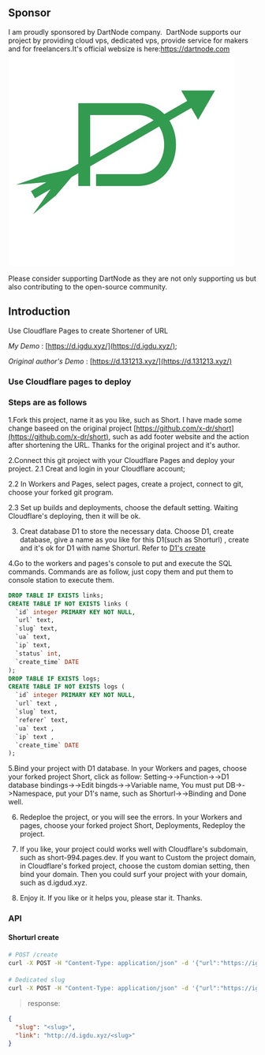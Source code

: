 

## Sponsor
I am proudly sponsored by DartNode company.  DartNode supports our project by providing cloud vps, dedicated vps, provide service for makers and for freelancers.It's official websize is here:https://dartnode.com
![DartNode Logo](https://raw.githubusercontent.com/igengdu/Picsum/main/images/Dartnode20240123.png)

Please consider supporting DartNode as they are not only supporting us but also contributing to the open-source community.



## Introduction

Use Cloudflare Pages to create Shortener of URL

*My Demo* : [https://d.igdu.xyz/](https://d.igdu.xyz/);

*Original author's Demo* : [https://d.131213.xyz/](https://d.131213.xyz/)



### Use Cloudflare pages to deploy

### Steps are as follows

1.Fork this project, name it as you like, such as Short. I have made some change baseed on the original project [https://github.com/x-dr/short](https://github.com/x-dr/short), such as add
  footer website and the action after shortening the URL. Thanks for the original project and it's author.

2.Connect this git project with your Cloudflare Pages and deploy your project.
 2.1 Creat and login in your Cloudflare account;
 
 2.2 In Workers and Pages, select pages, create a project,  connect to git, choose your forked git program.

 2.3 Set up builds and deployments, choose the default setting. Waiting Cloudflare's deploying, then it will be ok.

3. Creat database D1 to store the necessary data. Choose D1, create database, give a name as you like for this D1(such as Shorturl) , create and it's ok for D1 with name Shorturl.
   Refer to [D1's create](https://github.com/x-dr/telegraph-Image/blob/main/docs/manage.md)

4.Go to the workers and pages's console to put and execute the SQL commands. Commands are as follow, just copy them and put them to console station to execute them.

```sql
DROP TABLE IF EXISTS links;
CREATE TABLE IF NOT EXISTS links (
  `id` integer PRIMARY KEY NOT NULL,
  `url` text,
  `slug` text,
  `ua` text,
  `ip` text,
  `status` int,
  `create_time` DATE
);
DROP TABLE IF EXISTS logs;
CREATE TABLE IF NOT EXISTS logs (
  `id` integer PRIMARY KEY NOT NULL,
  `url` text ,
  `slug` text,
  `referer` text,
  `ua` text ,
  `ip` text ,
  `create_time` DATE
);

```

5.Bind your project with D1 database. In your Workers and pages, choose your forked project Short, click as follow:
  Setting->->Function->->D1 database bindings->->Edit bingds->->Variable name, You must put DB->->Namespace, put your D1's name, such as Shorturl->->Binding and Done well.

6. Redeploe the project, or you will see the errors. In your Workers and pages, choose your forked project Short, Deployments, Redeploy the project.

7. If you like, your project could works well with Cloudflare's subdomain, such as short-994.pages.dev. If you want to Custom the project domain, in Cloudflare's forked project,
   choose the custom domian setting, then bind your domain. Then you could surf your project with your domain, such as d.igdud.xyz.

8. Enjoy it. If you like or it helps you, please star it. Thanks. 


### API

#### Shorturl create

```bash
# POST /create
curl -X POST -H "Content-Type: application/json" -d '{"url":"https://igdu.xyz"}' https://d.igdu.xyz/create

# Dedicated slug
curl -X POST -H "Content-Type: application/json" -d '{"url":"https://igdu.xyz","slug":"scxs"}' https://d.igdu.xyz/create

```


> response:

```json
{
  "slug": "<slug>",
  "link": "http://d.igdu.xyz/<slug>"
}
```




